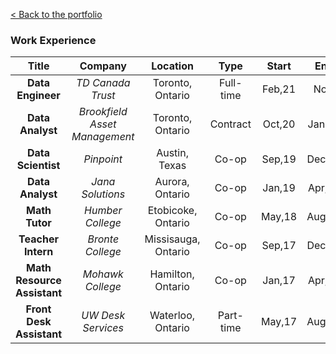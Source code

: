 [< Back to the portfolio](https://s-bishnoi.github.io/shubham-bishnoi/)

### Work Experience

| Title | Company | Location | Type | Start | End |
| :---: | :---: | :---: | :---: | :---: | :---: |
| **Data Engineer** | *TD Canada Trust* |  Toronto, Ontario | Full-time | Feb,21 | Now |
| **Data Analyst** | *Brookfield Asset Management* |  Toronto, Ontario | Contract | Oct,20 | Jan,21 |
| **Data Scientist** | *Pinpoint* |  Austin, Texas | Co-op | Sep,19 | Dec,19 |
| **Data Analyst** | *Jana Solutions* |  Aurora, Ontario | Co-op |  Jan,19 | Apr,19 |
| **Math Tutor** | *Humber College* |  Etobicoke, Ontario | Co-op |  May,18 | Aug,18 |
| **Teacher Intern** | *Bronte College* |  Missisauga, Ontario | Co-op |  Sep,17 | Dec,17 |
| **Math Resource Assistant** | *Mohawk College* |  Hamilton, Ontario | Co-op |  Jan,17 | Apr,17 |
| **Front Desk Assistant** | *UW Desk Services* | Waterloo, Ontario | Part-time | May,17 | Aug,20 |